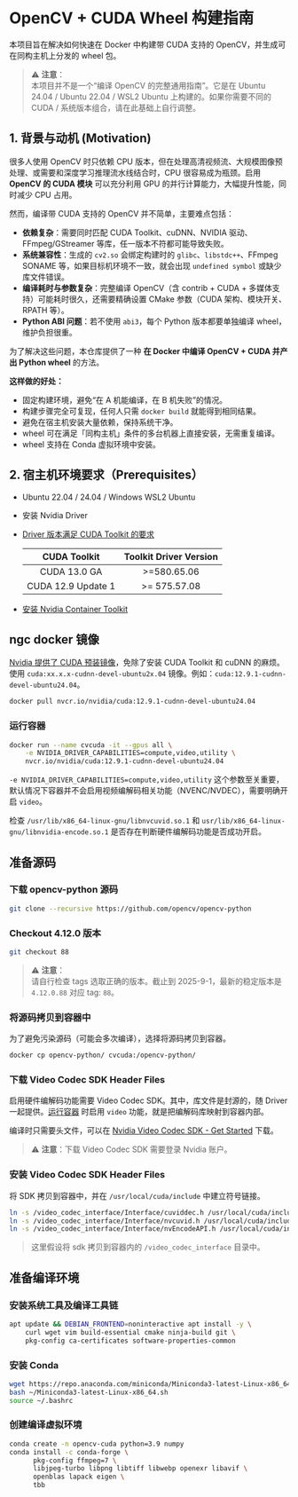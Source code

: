 # OpenCV + CUDA Wheel 构建指南

本项目旨在解决如何快速在 Docker 中构建带 CUDA 支持的 OpenCV，并生成可在同构主机上分发的 wheel 包。

> ⚠️ **注意**：  
本项目并不是一个“编译 OpenCV 的完整通用指南”。它是在 Ubuntu 24.04 / Ubuntu 22.04 / WSL2 Ubuntu 上构建的。如果你需要不同的 CUDA / 系统版本组合，请在此基础上自行调整。

## 1. 背景与动机 (Motivation)

很多人使用 OpenCV 时只依赖 CPU 版本，但在处理高清视频流、大规模图像预处理、或需要和深度学习推理流水线结合时，CPU 很容易成为瓶颈。启用 **OpenCV 的 CUDA 模块** 可以充分利用 GPU 的并行计算能力，大幅提升性能，同时减少 CPU 占用。  

然而，编译带 CUDA 支持的 OpenCV 并不简单，主要难点包括：

- **依赖复杂**：需要同时匹配 CUDA Toolkit、cuDNN、NVIDIA 驱动、FFmpeg/GStreamer 等库，任一版本不符都可能导致失败。
- **系统兼容性**：生成的 `cv2.so` 会绑定构建时的 `glibc`、`libstdc++`、FFmpeg SONAME 等，如果目标机环境不一致，就会出现 `undefined symbol` 或缺少库文件错误。
- **编译耗时与参数复杂**：完整编译 OpenCV（含 contrib + CUDA + 多媒体支持）可能耗时很久，还需要精确设置 CMake 参数（CUDA 架构、模块开关、RPATH 等）。
- **Python ABI 问题**：若不使用 `abi3`，每个 Python 版本都要单独编译 wheel，维护负担很重。

为了解决这些问题，本仓库提供了一种 **在 Docker 中编译 OpenCV + CUDA 并产出 Python wheel** 的方法。

**这样做的好处：**

- 固定构建环境，避免“在 A 机能编译，在 B 机失败”的情况。
- 构建步骤完全可复现，任何人只需 `docker build` 就能得到相同结果。
- 避免在宿主机安装大量依赖，保持系统干净。
- wheel 可在满足「同构主机」条件的多台机器上直接安装，无需重复编译。
- wheel 支持在 Conda 虚拟环境中安装。

## 2. 宿主机环境要求（Prerequisites）

- Ubuntu 22.04 / 24.04 / Windows WSL2 Ubuntu
- 安装 Nvidia Driver
- [Driver 版本满足 CUDA Toolkit 的要求](https://docs.nvidia.com/cuda/cuda-toolkit-release-notes/index.html)

    |    CUDA Toolkit    | Toolkit Driver Version |
    |:------------------:|:----------------------:|
    |    CUDA 13.0 GA    |      >=580.65.06       |
    | CUDA 12.9 Update 1 |      >= 575.57.08      |

- [安装 Nvidia Container Toolkit](https://docs.nvidia.com/datacenter/cloud-native/container-toolkit/latest/install-guide.html)

## ngc docker 镜像

[Nvidia 提供了 CUDA 预装镜像](https://catalog.ngc.nvidia.com/orgs/nvidia/containers/cuda)，免除了安装 CUDA Toolkit 和 cuDNN 的麻烦。使用 `cuda:xx.x.x-cudnn-devel-ubuntu2x.04` 镜像。例如：`cuda:12.9.1-cudnn-devel-ubuntu24.04`。

```bash
docker pull nvcr.io/nvidia/cuda:12.9.1-cudnn-devel-ubuntu24.04
```

### 运行容器

```bash
docker run --name cvcuda -it --gpus all \
    -e NVIDIA_DRIVER_CAPABILITIES=compute,video,utility \
    nvcr.io/nvidia/cuda:12.9.1-cudnn-devel-ubuntu24.04
```

`-e NVIDIA_DRIVER_CAPABILITIES=compute,video,utility` 这个参数至关重要，默认情况下容器并不会启用视频编解码相关功能（NVENC/NVDEC），需要明确开启 `video`。

检查 `/usr/lib/x86_64-linux-gnu/libnvcuvid.so.1` 和 `usr/lib/x86_64-linux-gnu/libnvidia-encode.so.1` 是否存在判断硬件编解码功能是否成功开启。

## 准备源码

### 下载 opencv-python 源码

```bash
git clone --recursive https://github.com/opencv/opencv-python
```

### Checkout 4.12.0 版本

```bash
git checkout 88
```

> ⚠️ **注意**：  
请自行检查 tags 选取正确的版本。截止到 2025-9-1，最新的稳定版本是 `4.12.0.88` 对应 tag: `88`。

### 将源码拷贝到容器中

为了避免污染源码（可能会多次编译），选择将源码拷贝到容器。

```bash
docker cp opencv-python/ cvcuda:/opencv-python/
```

### 下载 Video Codec SDK Header Files

启用硬件编解码功能需要 Video Codec SDK。其中，库文件是封源的，随 Driver 一起提供。[运行容器](#运行容器) 时启用 `video` 功能，就是把编解码库映射到容器内部。

编译时只需要头文件，可以在 [Nvidia Video Codec SDK - Get Started](https://developer.nvidia.com/nvidia-video-codec-sdk/download) 下载。

> ⚠️ **注意**：下载 Video Codec SDK 需要登录 Nvidia 账户。

### 安装 Video Codec SDK Header Files

将 SDK 拷贝到容器中，并在 `/usr/local/cuda/include` 中建立符号链接。

```bash
ln -s /video_codec_interface/Interface/cuviddec.h /usr/local/cuda/include/cuviddec.h
ln -s /video_codec_interface/Interface/nvcuvid.h /usr/local/cuda/include/nvcuvid.h
ln -s /video_codec_interface/Interface/nvEncodeAPI.h /usr/local/cuda/include/nvEncodeAPI.h
```

> 这里假设将 sdk 拷贝到容器内的 `/video_codec_interface` 目录中。

## 准备编译环境

### 安装系统工具及编译工具链

```bash
apt update && DEBIAN_FRONTEND=noninteractive apt install -y \
    curl wget vim build-essential cmake ninja-build git \ 
    pkg-config ca-certificates software-properties-common
```

### 安装 Conda

```bash
wget https://repo.anaconda.com/miniconda/Miniconda3-latest-Linux-x86_64.sh
bash ~/Miniconda3-latest-Linux-x86_64.sh
source ~/.bashrc
```

### 创建编译虚拟环境

```bash
conda create -n opencv-cuda python=3.9 numpy
conda install -c conda-forge \
      pkg-config ffmpeg=7 \
      libjpeg-turbo libpng libtiff libwebp openexr libavif \
      openblas lapack eigen \
      tbb
```